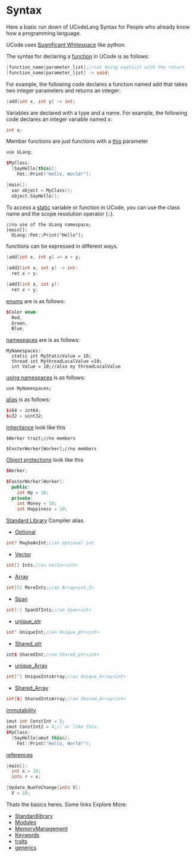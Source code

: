 # Syntax

Here a basic run down of UCodeLang Syntax for People who already know how a programming language.

UCode uses [Sugnificant Whitespace](./Concepts/SignificantWhitespace.md) like python.

The syntax for declaring a [function](./Concepts/function.md) in UCode is as follows:

```cpp
|function_name[parameter_list];//not being explicit with the return
|function_name[parameter_list] -> void;
```


For example, the following code declares a function named add that takes two integer parameters and returns an integer:

```cpp
|add[int x, int y] -> int;
```


Variables are declared with a type and a name. For example, the following code declares an integer variable named x:
```cpp
int x;
```


Member functions are just functions
with a [this](./Keywords/this.md) parameter
```cpp
use ULang;

$MyClass:
  |SayHello[this&]:
    Fmt::Print("Hello, World!");

|main[]:
  var object = MyClass();
  object.SayHello();
```


To access a [static](./Keywords/static.md) variable or function in UCode, you can use the class name and the scope resolution operator (::).


```
//no use of the ULang namespace;
|main[]:
  ULang::Fmt::Print("Hello");
```


functions can be expressed in different ways.


```cpp
|add[int x, int y] => x + y;
    
|add2[int x, int y] -> int:
  ret x + y;

|add3[int x, int y]:
  ret x + y;
```

[enums](./Keywords/Enum.md) are is as follows:
```cpp
$Color enum:
  Red,
  Green,
  Blue,

```

[namespaces](./Concepts/namespaces.md) are is as follows:
``` 
MyNamespaces: 
  static int MyStaticValue = 10;
  thread int MythreadLocalValue =10; 
  int Value = 10;//also my threadLocalValue 
```

[using namespaces](./Keywords/use.md)  is as follows:
```
use MyNamespaces;
```

[alias](./Concepts/alias.md) is as follows:

```cpp
$i64 = int64;
$u32 = uint32;
```

[inheritance](./Concepts/inheritance.md) look like this
```
$Worker trait;//no members

$FasterWorker[Worker];//no members
```

[Object protections](./Concepts/inheritance.md) look like this
```cpp
$Worker;

$FasterWorker[Worker]:
  public:
    int Hp = 10;
  private:
    int Money = 10;
    int Happiness = 10;
```

 [Standard Library](../Standardlibrary.md) Compiler alias 

 - [Optional](../Standardlibrary/Types/Generic/optional.md)
```cpp
int? MaybeAnInt;//an optional int
```

 - [Vector](../Standardlibrary/Types/Generic/Vector.md)
```cpp
int[] Ints;//an Vector<int>

```
 - [Array](../Standardlibrary/Types/Generic/Array.md.md)

```cpp
int[5] MoreInts;//an Array<int,5>
```

 - [Span](../Standardlibrary/Types/Generic/Span.md)

```cpp
int[:] SpanOfInts;//an Span<int>
```
  
  - [unique_ptr](../Standardlibrary/Types/Generic/Unique_ptr.md)

```cpp
int^ UniqueInt;//an Unique_ptr<int>
```

- [Shared_ptr](../Standardlibrary/Types/Generic/Shared_ptr.md)

```cpp
int$ SharedInt;//an Shared_ptr<int>
```

- [unique_Array](../Standardlibrary/Types/Generic/Unique_ptr.md)

```cpp
int[^] UniqueIntsArray;//an Unique_Array<int>
```

- [Shared_Array](../Standardlibrary/Types/Generic/Shared_ptr.md)

```cpp
int[$] SharedIntsArray;//an Shared_Array<int>
```
[immutability](./Concepts/umut.md)
```cpp
imut int ConstInt = 5;
imut ConstInt2 = 4;// or like this.    
$MyClass:
  |SayHello[umut this&]:
    Fmt::Print("Hello, World!");
```

 [references](./Concepts/Address.md)

```cpp
|main[]:  
  int x = 10;
  int& r = x;

|Update_NumToChange[int& V]:
  V = 10;
```


Thats the basics heres. 
Some links Explore More:
 - [Standardlibrary](../Standardlibrary.md)
 - [Modules](./Modules.md)
 - [MemoryManagement](./MemoryManagement.md)
 - [Keywords](./Keywords.md)
 - [traits](./Concepts/traits.md)
 - [generics](./Concepts/generic.md)
